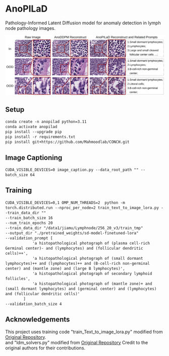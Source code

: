 # AnoPILaD
 Pathology-Informed Latent Diffusion model for anomaly detection in lymph node pathology images.

[//]: # (![Alt Text]&#40;image_examples/main.png&#41;)
<img src="image_examples/main.png" width="800">


## Setup
```angular2html
conda create -n anopilad python=3.11
conda activate anopilad
pip install --upgrade pip
pip install -r requirements.txt
pip install git+https://github.com/Mahmoodlab/CONCH.git
```

## Image Captioning
```angular2html
CUDA_VISIBLE_DEVICES=0 image_caption.py --data_root_path "" --batch_size 64
```

## Training
```angular2html
CUDA_VISIBLE_DEVICES=0,1 OMP_NUM_THREADS=2  python -m torch.distributed.run --nproc_per_node=2 train_text_to_image_lora.py --train_data_dir "" 
--train_batch_size 16 
--num_train_epochs 20
--train_data_dir "/data1/jiamu/Lymphnode/256_20_v3/train_tmp"
--output_dir "./pretrained_weights/sd-model-finetuned-lora"
--validation_prompt [
            'a histopathological photograph of (plasma cell-rich Germinal center)- and (lymphocytes) and (follicular dendritic cells)++',
            'a histopathological photograph of (small dormant lymphocytes)++ and (lymphocytes)++ and (B-cell-rich non-germinal center) and (mantle zone) and (large B lymphocytes)',
            'a histopathological photograph of secondary lymphoid follicles',
            'a histopathological photograph of (mantle zone)+ and (small dormant lymphocytes) and (germinal center) and (lymphocytes) and (follicular dendritic cells)'
        ]
--validation_batch_size 4
```

## Acknowledgements
This project uses training code "train_Text_to_image_lora.py" modified from [Original Repository](https://github.com/huggingface/diffusers/blob/main/examples/text_to_image/train_text_to_image_lora.py).  
and "ldm_solvers.py" modified from [Original Repository](https://github.com/CFGpp-diffusion/CFGpp/blob/main/latent_diffusion.py)
Credit to the original authors for their contributions.
